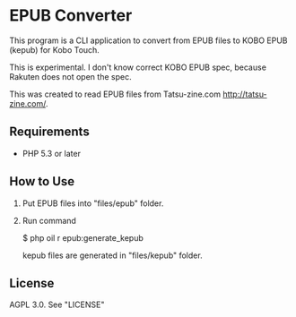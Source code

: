 # EPUB Converter

This program is a CLI application to convert from EPUB files to KOBO EPUB (kepub) for Kobo Touch.

This is experimental. I don't know correct KOBO EPUB spec, because Rakuten does not open the spec.

This was created to read EPUB files from Tatsu-zine.com http://tatsu-zine.com/.

## Requirements

* PHP 5.3 or later

## How to Use

1. Put EPUB files into "files/epub" folder.

2. Run command

	$ php oil r epub:generate_kepub

	kepub files are generated in "files/kepub" folder.

## License

AGPL 3.0. See "LICENSE"
